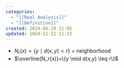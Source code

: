 ```yaml
---
categories:
  - "[[Real Analysis]]"
  - "[[Definition]]"
created: 2024-06-29 21:05
updated: 2024-11-12 11:22
---
```

- $N_r(x)=\{y \mid d(x,y) < r\}$ = neighborhood 
- $\overline{N_r(x)}=\{y \mid d(x,y) \leq r\}$ 